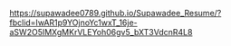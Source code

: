https://supawadee0789.github.io/Supawadee_Resume/?fbclid=IwAR1p9YOjnoYc1wxT_16je-aSW2O5IMXgMKrVLEYoh06gv5_bXT3VdcnR4L8
